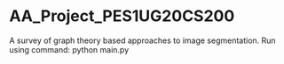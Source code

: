 # AA_Project_PES1UG20CS200
A survey of graph theory based approaches to image segmentation.
Run using command:
python main.py
